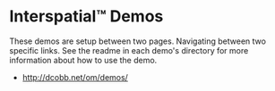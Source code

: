 # Interspatial™ Demos

These demos are setup between two pages. Navigating between two
specific links. See the readme in each demo's directory for
more information about how to use the demo.

* http://dcobb.net/om/demos/
